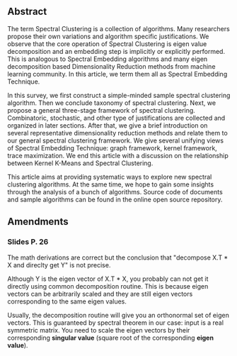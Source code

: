 ## Abstract

The term Spectral Clustering is a collection of algorithms.
Many researchers propose their own variations and
algorithm specific justifications. We observe that
the core operation of Spectral Clustering is eigen value
decomposition and an embedding step is implicitly or
explicitly performed. This is analogous to Spectral Embedding
algorithms and many eigen decomposition based Dimensionality
Reduction methods from machine learning community. In
this article, we term them all as Spectral Embedding
Technique.

In this survey, we first construct a simple-minded
sample spectral clustering algorithm.
Then we conclude taxonomy of spectral clustering.
Next, we propose
a general three-stage framework of spectral clustering.
Combinatoric, stochastic, and other type of justifications
are collected and organized in later sections.
After that, we give a brief introduction on
several representative dimensionality
reduction methods and relate them to our general
spectral clustering framework.
We give several unifying views of Spectral Embedding
Technique: graph framework, kernel framework,
trace maximization. We end this article with
a discussion on the relationship between
Kernel K-Means and Spectral Clustering.

This article aims at providing systematic ways
to explore new spectral clustering algorithms.
At the same time, we hope to gain some insights
through the analysis of a bunch of algorithms.
Source code of documents and sample algorithms can be found
in the online open source repository.

## Amendments

### Slides P. 26

The math derivations are correct but the conclusion that
"decompose X.T * X and direclty get Y" is not precise.

Although Y is the eigen vector of X.T * X,
you probably can not get it directly using common decomposition routine.
This is because eigen vectors can be arbitrarily scaled
and they are still eigen vectors corresponding to the same eigen values.

Usually, the decomposition routine will give you an orthonormal set of eigen vectors.
This is guaranteed by spectral theorem in our case:
input is a real symmetric matrix.
You need to scale the eigen vectors by their corresponding **singular value**
(square root of the corresponding **eigen value**).
